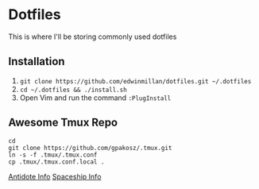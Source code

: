 # Dotfiles

This is where I'll be storing commonly used dotfiles

## Installation

1. `git clone https://github.com/edwinmillan/dotfiles.git ~/.dotfiles`
2. `cd ~/.dotfiles && ./install.sh`
3. Open Vim and run the command `:PlugInstall`


## Awesome Tmux Repo
```
cd
git clone https://github.com/gpakosz/.tmux.git
ln -s -f .tmux/.tmux.conf
cp .tmux/.tmux.conf.local .
```

[Antidote Info](https://getantidote.github.io/)
[Spaceship Info](https://spaceship-prompt.sh/)
